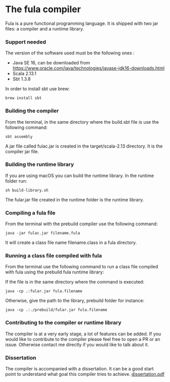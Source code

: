 # The fula compiler

Fula is a pure functional programming language. It is shipped with two jar files: a compiler and a runtime library.

### Support needed

The version of the software used must be the following ones :

- Java SE 16, can be downloaded from https://www.oracle.com/java/technologies/javase-jdk16-downloads.html 
- Scala 2.13.1
- Sbt 1.3.8

In order to install sbt use brew:

```properties
brew install sbt
```  

### Building the compiler

From the terminal, in the same directory where the build.sbt file is use the following command:

```properties
sbt assembly
```  

A jar file called fulac.jar is created in the target/scala-2.13 directory. It is the compiler jar file.

### Building the runtime library

If you are using macOS you can build the runtime library. In the runtime folder run:

```properties
sh build-library.sh
```  

The fular.jar file created in the runtime folder is the runtime library.

### Compiling a fula file

From the terminal with the prebuild compiler use the following command:

```properties
java -jar fulac.jar filename.fula
```

It will create a class file name filename.class in a fula directory.

### Running a class file compiled with fula

From the terminal use the following command to run a class file compiled with fula using the prebuild fula runtime library:

If the file is in the same directory where the command is executed:

```properties
java -cp .:fular.jar fula.filename
```

Otherwise, give the path to the library, prebuild folder for instance:

```properties
java -cp .:./prebuild/fular.jar fula.filename
```

### Contributing to the compiler or runtime library

The compiler is at a very early stage, a lot of features can be added.
If you would like to contribute to the compiler please feel free to open a PR or an issue. Otherwise contact me directly if you would like to talk about it.

### Dissertation

The compiler is accompanied with a dissertation. It can be a good start point to understand what goal this compiler tries to achieve. [dissertation.pdf](https://github.com/elouak1002/fula/blob/main/dissertation.pdf)
